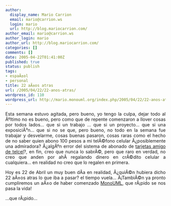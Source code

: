 ```yaml
---
author:
  display_name: Mario Carrion
  email: mario@carrion.ws
  login: mario
  url: http://blog.mariocarrion.com/
author_email: mario@carrion.ws
author_login: mario
author_url: http://blog.mariocarrion.com/
categories: []
comments: []
date: 2005-04-22T01:41:00Z
published: true
status: publish
tags:
- espaÃ±ol
- personal
title: 22 aÃ±os atras
url: /2005/04/22/22-anos-atras/
wordpress_id: 110
wordpress_url: http://mario.monouml.org/index.php/2005/04/22/22-anos-atras/
---
```


<div style="clear:both;"></div>
<p align="justify">Esta semana estuvo agitada, pero bueno, yo tengo la culpa, dejar todo al Ãºltimo no es bueno, pero como que de repente comenzaron a llover cosas por todos lados... que si un trabajo ... que si un proyecto... que si una exposiciÃ³n... que si no se que, pero bueno, no todo en la semana fue trabajar y desvelarme, cosas buenas pasaron, cosas raras como el hecho de no saber quien abono 100 pesos a mi telÃ©fono celular Â¿posiblemente una admiradora? Â¿algÃºn error del sistema de abonado de <a href="https://www.atencionenlinea.telcel.com/prodyserv/amigodetelcel/sistemaamigo.html">tarjetas amigo de telcel</a>?, en fin, creo que nunca lo sabrÃ©, pero que raro en verdad, no creo que anden por ahÃ­ regalando dinero en crÃ©dito celular a cualquiera... en realidad no creo que lo regalen en primera.</p>
<p align="justify">Hoy es 22 de Abril un muy buen dÃ­a en realidad, Â¿quiÃ©n hubiera dicho 22 aÃ±os atras lo que iba a pasar? el tiempo vuela... Â¡TambiÃ©n ya pronto cumpliremos un aÃ±o de haber comenzado <a href="http://www.monouml.org">MonoUML</a>, que rÃ¡pido se nos pasa la vida!</p>
<p align="justify">...que rÃ¡pido...</p>
<div style="clear:both; padding-bottom: 0.25em;"></div>
